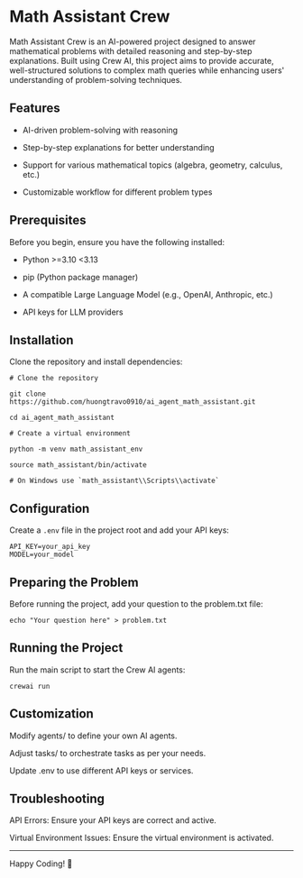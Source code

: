 # Math Assistant Crew

Math Assistant Crew is an AI-powered project designed to answer mathematical problems with detailed reasoning and step-by-step explanations. Built using Crew AI, this project aims to provide accurate, well-structured solutions to complex math queries while enhancing users' understanding of problem-solving techniques.


## Features

- AI-driven problem-solving with reasoning

- Step-by-step explanations for better understanding

- Support for various mathematical topics (algebra, geometry, calculus, etc.)

- Customizable workflow for different problem types

## Prerequisites

Before you begin, ensure you have the following installed:

- Python >=3.10 <3.13

- pip (Python package manager)

- A compatible Large Language Model (e.g., OpenAI, Anthropic, etc.)

- API keys for LLM providers

## Installation

Clone the repository and install dependencies:
```
# Clone the repository

git clone https://github.com/huongtravo0910/ai_agent_math_assistant.git

cd ai_agent_math_assistant

# Create a virtual environment

python -m venv math_assistant_env

source math_assistant/bin/activate  

# On Windows use `math_assistant\\Scripts\\activate`

```

## Configuration

Create a `.env` file in the project root and add your API keys:

```
API_KEY=your_api_key
MODEL=your_model
```

## Preparing the Problem

Before running the project, add your question to the problem.txt file:

```
echo "Your question here" > problem.txt
```

## Running the Project

Run the main script to start the Crew AI agents:

```
crewai run
```


## Customization

Modify agents/ to define your own AI agents.

Adjust tasks/ to orchestrate tasks as per your needs.

Update .env to use different API keys or services.

## Troubleshooting

API Errors: Ensure your API keys are correct and active.

Virtual Environment Issues: Ensure the virtual environment is activated.

---

Happy Coding! 🚀

